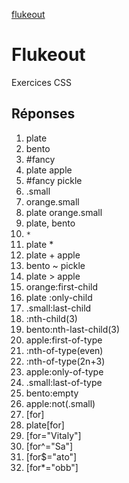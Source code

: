 [flukeout](https://flukeout.github.io/)

# Flukeout

Exercices CSS

## Réponses

1. plate
2. bento
3. #fancy
4. plate apple
5. #fancy pickle
6. .small
7. orange.small
8. plate orange.small
9. plate, bento
10. `*`
11. plate *
12. plate + apple
13. bento ~ pickle
14. plate > apple
15. orange:first-child
16. plate :only-child
17. .small:last-child
18. :nth-child(3)
19. bento:nth-last-child(3)
20. apple:first-of-type
21. :nth-of-type(even)
22. :nth-of-type(2n+3)
23. apple:only-of-type
24. .small:last-of-type
25. bento:empty
26. apple:not(.small)
27. [for]
28. plate[for]
29. [for="Vitaly"]
30. [for^="Sa"]
31. [for$="ato"]
32. [for*="obb"]